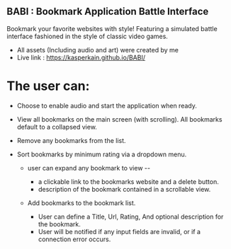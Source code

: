## BABI : Bookmark Application Battle Interface
Bookmark your favorite websites with style!
Featuring a simulated battle interface fashioned in the style of classic video games.
- All assets (Including audio and art) were created by me
- Live link : https://kasperkain.github.io/BABI/

# The user can:

- Choose to enable audio and start the application when ready.
- View all bookmarks on the main screen (with scrolling). All bookmarks default to a collapsed view.
- Remove any bookmarks from the list.
- Sort bookmarks by minimum rating via a dropdown menu.

  - user can expand any bookmark to view --
    - a clickable link to the bookmarks website and a delete button.
    - description of the bookmark contained in a scrollable view.

  - Add bookmarks to the bookmark list.
    - User can define a Title, Url, Rating, And optional description for the bookmark. 
    - User will be notified if any input fields are invalid, or if a connection error occurs.
  
